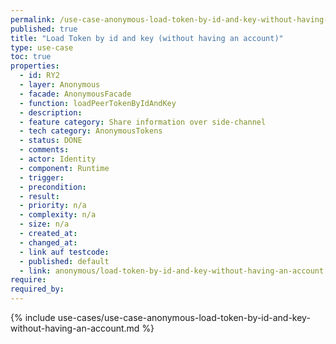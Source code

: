 ```yaml
---
permalink: /use-case-anonymous-load-token-by-id-and-key-without-having-an-account
published: true
title: "Load Token by id and key (without having an account)"
type: use-case
toc: true
properties:
  - id: RY2
  - layer: Anonymous
  - facade: AnonymousFacade
  - function: loadPeerTokenByIdAndKey
  - description:
  - feature category: Share information over side-channel
  - tech category: AnonymousTokens
  - status: DONE
  - comments:
  - actor: Identity
  - component: Runtime
  - trigger:
  - precondition:
  - result:
  - priority: n/a
  - complexity: n/a
  - size: n/a
  - created_at:
  - changed_at:
  - link auf testcode:
  - published: default
  - link: anonymous/load-token-by-id-and-key-without-having-an-account
require:
required_by:
---
```


{% include use-cases/use-case-anonymous-load-token-by-id-and-key-without-having-an-account.md %}
